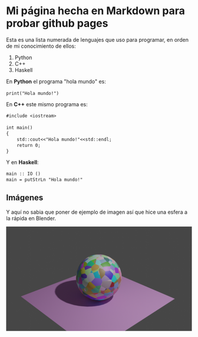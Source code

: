 # Mi página hecha en Markdown para probar github pages

Esta es una lista numerada de lenguajes que uso para programar, en orden de mi conocimiento de ellos:

1. Python
2. C++
3. Haskell

En **Python** el programa "hola mundo" es:

`print("Hola mundo!")`

En **C++** este mismo programa es:

```
#include <iostream>

int main()
{
    std::cout<<"Hola mundo!"<<std::endl;
    return 0;
}
```

Y en **Haskell**:

```
main :: IO ()
main = putStrLn "Hola mundo!"
```

## Imágenes

Y aquí no sabia que poner de ejemplo de imagen así que hice una esfera a la rápida en Blender.

![esfera](images/voronoi_sphere.png)


<!---
Este texto venia por defecto

You can use the [editor on GitHub](https://github.com/Atenux/atenux.github.io/edit/main/index.md) to maintain and preview the content for your website in Markdown files.

Whenever you commit to this repository, GitHub Pages will run [Jekyll](https://jekyllrb.com/) to rebuild the pages in your site, from the content in your Markdown files.

### Markdown

Markdown is a lightweight and easy-to-use syntax for styling your writing. It includes conventions for

```markdown
Syntax highlighted code block

# Header 1
## Header 2
### Header 3

- Bulleted
- List

1. Numbered
2. List

**Bold** and _Italic_ and `Code` text

[Link](url) and ![Image](src)
```

For more details see [GitHub Flavored Markdown](https://guides.github.com/features/mastering-markdown/).

### Jekyll Themes

Your Pages site will use the layout and styles from the Jekyll theme you have selected in your [repository settings](https://github.com/Atenux/atenux.github.io/settings/pages). The name of this theme is saved in the Jekyll `_config.yml` configuration file.

### Support or Contact

Having trouble with Pages? Check out our [documentation](https://docs.github.com/categories/github-pages-basics/) or [contact support](https://support.github.com/contact) and we’ll help you sort it out.
-->